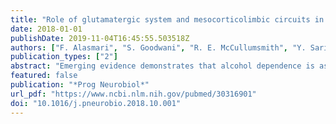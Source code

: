 ```yaml
---
title: "Role of glutamatergic system and mesocorticolimbic circuits in alcohol dependence"
date: 2018-01-01
publishDate: 2019-11-04T16:45:55.503518Z
authors: ["F. Alasmari", "S. Goodwani", "R. E. McCullumsmith", "Y. Sari"]
publication_types: ["2"]
abstract: "Emerging evidence demonstrates that alcohol dependence is associated with dysregulation of several neurotransmitters. Alterations in dopamine, glutamate and gamma-aminobutyric acid release are linked to chronic alcohol exposure. The effects of alcohol on the glutamatergic system in the mesocorticolimbic areas have been investigated extensively. Several studies have demonstrated dysregulation in the glutamatergic systems in animal models exposed to alcohol. Alcohol exposure can lead to an increase in extracellular glutamate concentrations in mesocorticolimbic brain regions. In addition, alcohol exposure affects the expression and functions of several glutamate receptors and glutamate transporters in these brain regions. In this review, we discussed the effects of alcohol exposure on glutamate receptors, glutamate transporters and glutamate homeostasis in each area of the mesocorticolimbic system. In addition, we discussed the genetic aspect of alcohol associated with glutamate and reward circuitry. We also discussed the potential therapeutic role of glutamate receptors and glutamate transporters in each brain region for the treatment of alcohol dependence. Finally, we provided some limitations on targeting the glutamatergic system for potential therapeutic options for the treatment alcohol use disorders."
featured: false
publication: "*Prog Neurobiol*"
url_pdf: "https://www.ncbi.nlm.nih.gov/pubmed/30316901"
doi: "10.1016/j.pneurobio.2018.10.001"
---
```


